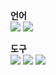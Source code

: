 <!-- ### 😄 안녕하세요! 👋

* 💻 안드로이드 네이티브 앱 개발자입니다. -->

**언어**  
<img src="https://img.shields.io/badge/Android-3DDC84?style=flat-square&logo=Android&logoColor=white"/>
<img src="https://img.shields.io/badge/Dart-2CB7F6?style=flat-square&logo=Dart&logoColor=white"/>


**도구**  
<img src="https://img.shields.io/badge/Android Studio-3DDC84?style=flat-square&logo=Android Studio&logoColor=white"/>
<img src="https://img.shields.io/badge/Flutter-02569B?style=flat-square&logo=flutter&logoColor=white"/>
<img src="https://img.shields.io/badge/Adobe XD-FF61F6?style=flat-square&logo=Adobe XD&logoColor=white&labelColor=FF61F6"/>
